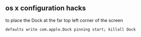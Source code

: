 ## os x configuration hacks ##

to place the Dock at the far top left corner of the screen

	defaults write com.apple.Dock pinning start; killall Dock

